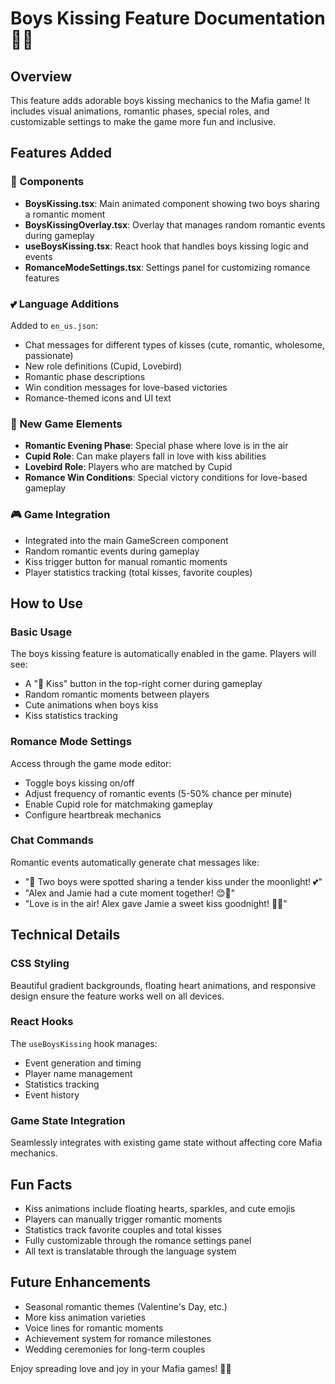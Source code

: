 # Boys Kissing Feature Documentation 💋👬

## Overview
This feature adds adorable boys kissing mechanics to the Mafia game! It includes visual animations, romantic phases, special roles, and customizable settings to make the game more fun and inclusive.

## Features Added

### 🎨 Components
- **BoysKissing.tsx**: Main animated component showing two boys sharing a romantic moment
- **BoysKissingOverlay.tsx**: Overlay that manages random romantic events during gameplay  
- **useBoysKissing.tsx**: React hook that handles boys kissing logic and events
- **RomanceModeSettings.tsx**: Settings panel for customizing romance features

### 💕 Language Additions
Added to `en_us.json`:
- Chat messages for different types of kisses (cute, romantic, wholesome, passionate)
- New role definitions (Cupid, Lovebird)
- Romantic phase descriptions
- Win condition messages for love-based victories
- Romance-themed icons and UI text

### 🌙 New Game Elements
- **Romantic Evening Phase**: Special phase where love is in the air
- **Cupid Role**: Can make players fall in love with kiss abilities
- **Lovebird Role**: Players who are matched by Cupid
- **Romance Win Conditions**: Special victory conditions for love-based gameplay

### 🎮 Game Integration
- Integrated into the main GameScreen component
- Random romantic events during gameplay
- Kiss trigger button for manual romantic moments
- Player statistics tracking (total kisses, favorite couples)

## How to Use

### Basic Usage
The boys kissing feature is automatically enabled in the game. Players will see:
- A "💋 Kiss" button in the top-right corner during gameplay
- Random romantic moments between players
- Cute animations when boys kiss
- Kiss statistics tracking

### Romance Mode Settings
Access through the game mode editor:
- Toggle boys kissing on/off
- Adjust frequency of romantic events (5-50% chance per minute)
- Enable Cupid role for matchmaking gameplay
- Configure heartbreak mechanics

### Chat Commands
Romantic events automatically generate chat messages like:
- "💋 Two boys were spotted sharing a tender kiss under the moonlight! 💕"
- "Alex and Jamie had a cute moment together! 😊💙"
- "Love is in the air! Alex gave Jamie a sweet kiss goodnight! 🌙✨"

## Technical Details

### CSS Styling
Beautiful gradient backgrounds, floating heart animations, and responsive design ensure the feature works well on all devices.

### React Hooks
The `useBoysKissing` hook manages:
- Event generation and timing
- Player name management
- Statistics tracking
- Event history

### Game State Integration
Seamlessly integrates with existing game state without affecting core Mafia mechanics.

## Fun Facts
- Kiss animations include floating hearts, sparkles, and cute emojis
- Players can manually trigger romantic moments
- Statistics track favorite couples and total kisses
- Fully customizable through the romance settings panel
- All text is translatable through the language system

## Future Enhancements
- Seasonal romantic themes (Valentine's Day, etc.)
- More kiss animation varieties
- Voice lines for romantic moments
- Achievement system for romance milestones
- Wedding ceremonies for long-term couples

Enjoy spreading love and joy in your Mafia games! 💖✨
